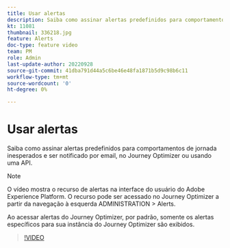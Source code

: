 ```yaml
---
title: Usar alertas
description: Saiba como assinar alertas predefinidos para comportamentos de jornada inesperados e ser notificado por email, no Journey Optimizer ou usando uma API.
kt: 11081
thumbnail: 336218.jpg
feature: Alerts
doc-type: feature video
team: PM
role: Admin
last-update-author: 20220928
source-git-commit: 41dba791d44a5c6be46e48fa1871b5d9c98b6c11
workflow-type: tm+mt
source-wordcount: '0'
ht-degree: 0%

---
```



# Usar alertas

Saiba como assinar alertas predefinidos para comportamentos de jornada inesperados e ser notificado por email, no Journey Optimizer ou usando uma API.

>[!NOTE]
>
>O vídeo mostra o recurso de alertas na interface do usuário do Adobe Experience Platform. O recurso pode ser acessado no Journey Optimizer a partir da navegação à esquerda ADMINISTRATION > Alerts.
>
>
>Ao acessar alertas do Journey Optimizer, por padrão, somente os alertas específicos para sua instância do Journey Optimizer são exibidos.

>[!VIDEO](https://video.tv.adobe.com/v/336218?quality=12)
